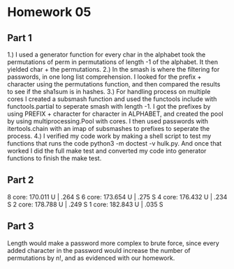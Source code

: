 Homework 05
===========

Part 1
------
1.) I used a generator function for every char in the alphabet took the permutations
of perm in permutations of length -1 of the alphabet. It then yielded char + the 
permutations. 
2.) In the smash is where the filtering for passwords, in one long list comprehension.
I looked for the prefix + character using the permutations function, and then compared 
the results to see if the sha1sum is in hashes. 
3.) For handling process on multiple cores I created a subsmash function and used the 
functools include with functools.partial to seperate smash with length -1. I got 
the prefixes by using PREFIX + character for character in ALPHABET, and created the
pool by using multiprocessing.Pool with cores. I then used passwords with itertools.chain
with an imap of subsmashes to prefixes to seperate the process.
4.) I verified my code work by making a shell script to test my functions that runs the
code python3 -m doctest -v hulk.py. And once that worked I did the full make test and
converted my code into generator functions to finish the make test. 

Part 2
------
8 core: 170.011 U  | .264 S
6 core: 173.654 U  | .275 S
4 core: 176.432 U  | .234 S
2 core: 178.788 U  | .249 S
1 core: 182.843 U  |  .035 S 

Part 3
------
Length would make a password more complex to brute force, since every added character 
in the password would increase the number of permutations by n!, and as evidenced with 
our homework.
